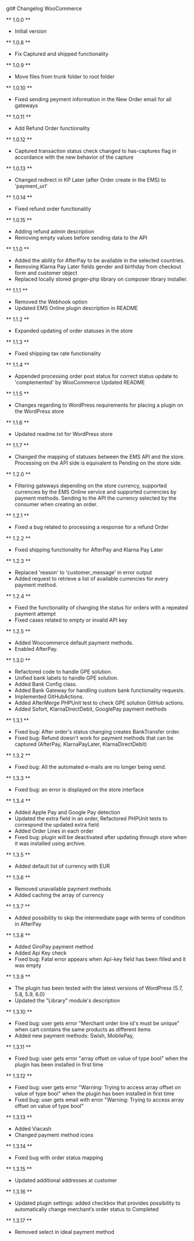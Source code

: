 git# Changelog WooCommerce

** 1.0.0 **

- Initial version

** 1.0.8 **

- Fix Captured and shipped functionality

** 1.0.9 **

- Move files from trunk folder to root folder

** 1.0.10 **

- Fixed sending peyment information in the New Order email for all gateways

** 1.0.11 **

- Add Refund Order functionality

** 1.0.12 **

- Captured transaction status check changed to has-captures flag in accordance with the new behavior of the capture

** 1.0.13 **

- Changed redirect in KP Later (after Order create in the EMS) to 'payment_url'

** 1.0.14 **

- Fixed refund order functionality

** 1.0.15 **

- Adding refund admin description
- Removing empty values before sending data to the API

** 1.1.0 **

- Added the ability for AfterPay to be available in the selected countries.
- Removing Klarna Pay Later fields gender and birthday from checkout form and customer object
- Replaced locally stored ginger-php library on composer library installer.

** 1.1.1 **

- Removed the Webhook option
- Updated EMS Online plugin description in README

** 1.1.2 **

- Expanded updating of order statuses in the store

** 1.1.3 **

- Fixed shipping tax rate functionality

** 1.1.4 **

- Appended processing order post status for correct status update to 'complemented' by WooCommerce
  Updated README

** 1.1.5 **

- Changes regarding to WordPress requirements for placing a plugin on the WordPress store

** 1.1.6 **

- Updated readme.txt for WordPress store

** 1.1.7 **

- Changed the mapping of statuses between the EMS API and the store. Processing on the API side is equivalent to Pending on the store side.

** 1.2.0 **

- Filtering gateways depending on the store currency, supported currencies by the EMS Online service and supported currencies by payment methods.
  Sending to the API the currency selected by the consumer when creating an order.

** 1.2.1 **

- Fixed a bug related to processing a response for a refund Order

** 1.2.2 **

- Fixed shipping functionality for AfterPay and Klarna Pay Later

** 1.2.3 **

- Replaced 'reason' to 'customer_message' in error output
- Added request to retrieve a list of available currencies for every payment method.

** 1.2.4 **

- Fixed the functionality of changing the status for orders with a repeated payment attempt
- Fixed cases related to empty or invalid API key

** 1.2.5 **

- Added Woocommerce default payment methods.
- Enabled AfterPay.

** 1.3.0 **

- Refactored code to handle GPE solution.
- Unified bank labels to handle GPE solution.
- Added Bank Config class.
- Added Bank Gateway for handling custom bank functionality requests.
- Implemented GitHubActions.
- Added AfterMerge PHPUnit test to check GPE solution GitHub actions.
- Added Sofort, KlarnaDirectDebit, GooglePay payment methods

** 1.3.1 **

- Fixed bug: After order's status changing creates BankTransfer order.
- Fixed bug: Refund doesn't work for payment methods that can be captured (AfterPay, KlarnaPayLater, KlarnaDirectDebit)

** 1.3.2 **

- Fixed bug: All the automated e-mails are no longer being send.

** 1.3.3 **

- Fixed bug: an error is displayed on the store interface

** 1.3.4 **

- Added Apple Pay and Google Pay detection
- Updated the extra field in an order, Refactored PHPUnit tests to correspond the updated extra field
- Added Order Lines in each order
- Fixed bug: plugin will be deactivated after updating through store when it was installed using archive.

** 1.3.5 **

- Added default list of currency with EUR

** 1.3.6 **

- Removed unavailable payment methods
- Added caching the array of currency

** 1.3.7 **

- Added possibility to skip the intermediate page with terms of condition in AfterPay

** 1.3.8 **

- Added GiroPay payment method
- Added Api Key check
- Fixed bug: Fatal error appears when Api-key field has been filled and it was empty

** 1.3.9 **

- The plugin has been tested with the latest versions of WordPress (5.7, 5.8, 5.9, 6.0)
- Updated the "Library" module's description

** 1.3.10 **

- Fixed bug: user gets error "Merchant order line id's must be unique" when cart contains the same products as different items
- Added new payment methods: Swish, MobilePay,

** 1.3.11 **

- Fixed bug: user gets error "array offset on value of type bool" when the plugin has been installed in first time

** 1.3.12 **

- Fixed bug: user gets error "Warning: Trying to access array offset on value of type bool" when the plugin has been installed in first time
- Fixed bug: user gets email with error "Warning: Trying to access array offset on value of type bool"

** 1.3.13 **

- Added Viacash
- Changed payment method icons

** 1.3.14 **

- Fixed bug with order status mapping

** 1.3.15 **

- Updated additional addresses at customer

** 1.3.16 **

- Updated plugin settings: added checkbox that provides possibility to automatically change merchant’s order status to Completed

** 1.3.17 **

- Removed select in ideal payment method
